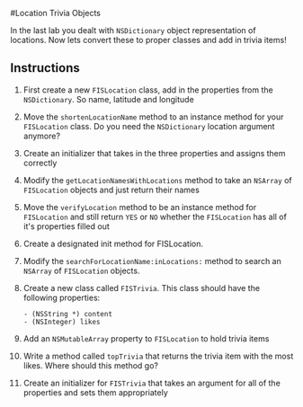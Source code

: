 #Location Trivia Objects

In the last lab you dealt with `NSDictionary` object representation of locations. Now lets convert these to proper classes and add in trivia items!

## Instructions

 1. First create a new `FISLocation` class, add in the properties from the `NSDictionary`. So name, latitude and longitude
 2. Move the `shortenLocationName` method to an instance method for your `FISLocation` class. Do you need the `NSDictionary` location argument anymore?
 3. Create an initializer that takes in the three properties and assigns them correctly
 4. Modify the `getLocationNamesWithLocations` method to take an `NSArray` of `FISLocation` objects and just return their names
 5. Move the `verifyLocation` method to be an instance method for `FISLocation` and still return `YES` or `NO` whether the `FISLocation` has all of it's properties filled out
 6. Create a designated init method for FISLocation.
 6. Modify the `searchForLocationName:inLocations:` method to search an `NSArray` of `FISLocation` objects.
 7. Create a new class called `FISTrivia`. This class should have the following properties:

    ```
    - (NSString *) content
    - (NSInteger) likes
    ```

  8. Add an `NSMutableArray` property to `FISLocation` to hold trivia items
  9. Write a method called `topTrivia` that returns the trivia item with the most likes. Where should this method go?
  10. Create an initializer for `FISTrivia` that takes an argument for all of the properties and sets them appropriately


